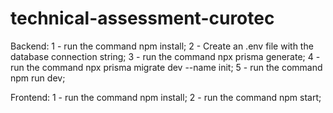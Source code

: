 # technical-assessment-curotec

Backend:
1 - run the command npm install;
2 - Create an .env file with the database connection string;
3 - run the command npx prisma generate;
4 - run the command npx prisma migrate dev --name init;
5 - run the command npm run dev;

Frontend:
1 - run the command npm install;
2 - run the command npm start;
